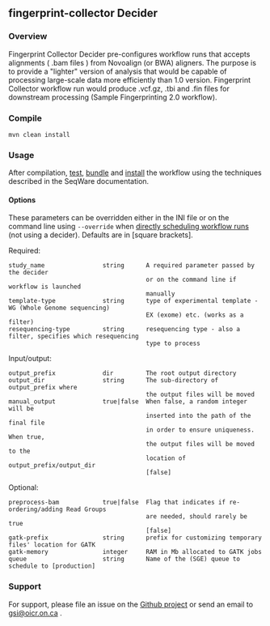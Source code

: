 ## fingerprint-collector Decider

### Overview

Fingerprint Collector Decider pre-configures workflow runs that accepts alignments ( .bam files )
from Novoalign (or BWA) aligners. The purpose is to provide a "lighter" version of analysis that would be
capable of processing large-scale data more efficiently than 1.0 version. Fingerprint Collector workflow run would
produce .vcf.gz, .tbi and .fin files for downstream processing (Sample Fingerprinting 2.0 workflow).

### Compile

```
mvn clean install
```

### Usage
After compilation, [test](http://seqware.github.io/docs/3-getting-started/developer-tutorial/#testing-the-workflow), [bundle](http://seqware.github.io/docs/3-getting-started/developer-tutorial/#packaging-the-workflow-into-a-workflow-bundle) and [install](http://seqware.github.io/docs/3-getting-started/admin-tutorial/#how-to-install-a-workflow) the workflow using the techniques described in the SeqWare documentation.

#### Options
These parameters can be overridden either in the INI file or on the command line using `--override` when [directly scheduling workflow runs](http://seqware.github.io/docs/3-getting-started/user-tutorial/#listing-available-workflows-and-their-parameters) (not using a decider). Defaults are in [square brackets].

Required:

    study_name                string      A required parameter passed by the decider
                                          or on the command line if workflow is launched
                                          manually
    template-type             string      type of experimental template - WG (Whole Genome sequencing)
                                          EX (exome) etc. (works as a filter)
    resequencing-type         string      resequencing type - also a filter, specifies which resequencing
                                          type to process

Input/output:

    output_prefix             dir         The root output directory
    output_dir                string      The sub-directory of output_prefix where 
                                          the output files will be moved
    manual_output             true|false  When false, a random integer will be 
                                          inserted into the path of the final file 
                                          in order to ensure uniqueness. When true,
                                          the output files will be moved to the 
                                          location of output_prefix/output_dir
                                          [false]

Optional:

    preprocess-bam            true|false  Flag that indicates if re-ordering/adding Read Groups
                                          are needed, should rarely be true
                                          [false]
    gatk-prefix               string      prefix for customizing temporary files' location for GATK
    gatk-memory               integer     RAM in Mb allocated to GATK jobs      
    queue                     string      Name of the (SGE) queue to schedule to [production]


### Support
For support, please file an issue on the [Github project](https://github.com/oicr-gsi) or send an email to gsi@oicr.on.ca .
